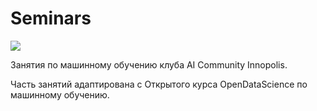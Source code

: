 # Seminars
<a href="http://everware.ysda.yandex.net/hub/oauth_login?repourl=https://github.com/AICommunityInno/Seminars/"><img src="https://img.shields.io/badge/run%20me-%40everware-blue.svg" /></a>

Занятия по машинному обучению клуба AI Community Innopolis.

Часть занятий адаптирована с Открытого курса OpenDataScience по машинному обучению. 
